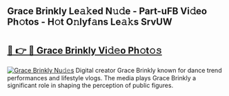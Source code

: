 ## Grace Brinkly Le𝚊𝚔ed N𝚞𝚍e - Part-uFB Vi𝚍eo Ph𝚘tos - H𝚘t O𝚗lyf𝚊ns Le𝚊𝚔s SrvUW

# <h2><a href="http://hfetxg6.feru.top/?c=Grace+Brinkly">🔗 👉 🔴 Grace Brinkly Vi𝚍𝚎o Ph𝚘t𝚘𝚜</a></h2>

[![Grace Brinkly Nu𝚍𝚎s](https://i.imgur.com/0TWrTi3.gif)](http://hfetxg6.feru.top/?c=Grace+Brinkly)
Digital creator Grace Brinkly known for dance trend performances and lifestyle vlogs. The media plays Grace Brinkly a significant role in shaping the perception of public figures. 
